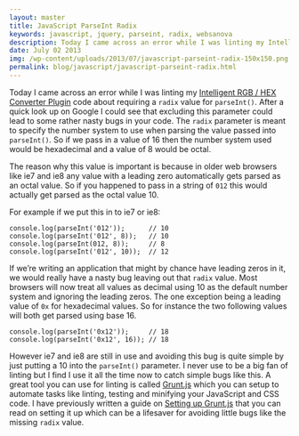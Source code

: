 ```yaml
---
layout: master
title: JavaScript ParseInt Radix
keywords: javascript, jquery, parseint, radix, websanova
description: Today I came across an error while I was linting my Intelligent RGB / HEX Converter Plugin code about requiring a radix value for parseInt(). After a quick look up on Google I could see that excluding this parameter could lead to some rather nasty bugs in your code.
date: July 02 2013
img: /wp-content/uploads/2013/07/javascript-parseint-radix-150x150.png
permalink: blog/javascript/javascript-parseint-radix.html
---
```


Today I came across an error while I was linting my [Intelligent RGB / HEX Converter Plugin](http://rgbhex.websanova.com) code about requiring a `radix` value for `parseInt()`. After a quick look up on Google I could see that excluding this parameter could lead to some rather nasty bugs in your code. The `radix` parameter is meant to specify the number system to use when parsing the value passed into `parseInt()`. So if we pass in a value of 16 then the number system used would be hexadecimal and a value of 8 would be octal.

The reason why this value is important is because in older web browsers like ie7 and ie8 any value with a leading zero automatically gets parsed as an octal value. So if you happened to pass in a string of `012` this would actually get parsed as the octal value 10.

For example if we put this in to ie7 or ie8:

~~~
console.log(parseInt('012'));      // 10
console.log(parseInt('012', 8));   // 10
console.log(parseInt(012, 8));     // 8
console.log(parseInt('012', 10));  // 12
~~~

If we’re writing an application that might by chance have leading zeros in it, we would really have a nasty bug leaving out that `radix` value. Most browsers will now treat all values as decimal using 10 as the default number system and ignoring the leading zeros. The one exception being a leading value of `0x` for hexadecimal values. So for instance the two following values will both get parsed using base 16.

~~~
console.log(parseInt('0x12'));     // 18
console.log(parseInt('0x12', 16)); // 18
~~~

However ie7 and ie8 are still in use and avoiding this bug is quite simple by just putting a 10 into the `parseInt()` parameter. I never use to be a big fan of linting but I find I use it all the time now to catch simple bugs like this. A great tool you can use for linting is called [Grunt.js](http://gruntjs.com/) which you can setup to automate tasks like linting, testing and minifying your JavaScript and CSS code. I have previously written a guide on [Setting up Grunt.js](/how-to-setup-grunt-js) that you can read on setting it up which can be a lifesaver for avoiding little bugs like the missing `radix` value.